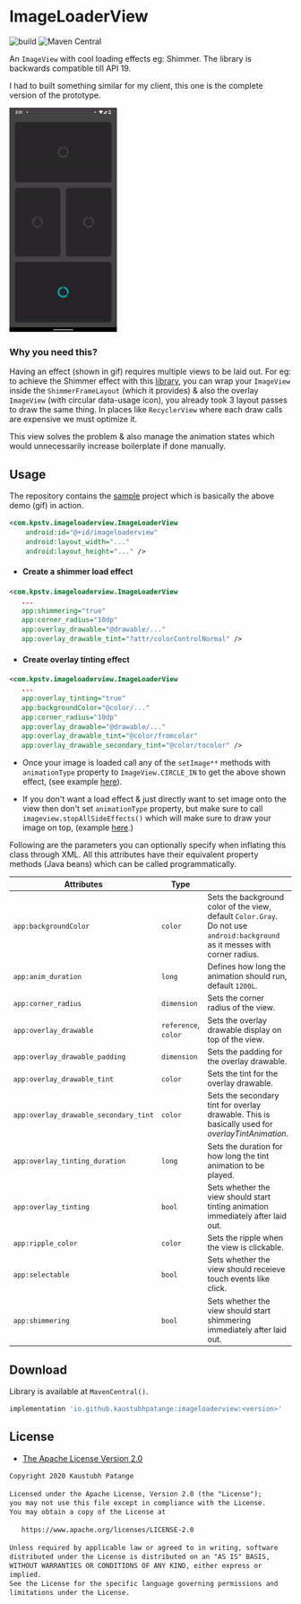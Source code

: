 # ImageLoaderView

![build](https://github.com/KaustubhPatange/ImageLoaderView/workflows/build/badge.svg)
![Maven Central](https://img.shields.io/maven-central/v/io.github.kaustubhpatange/imageloaderview)

An `ImageView` with cool loading effects eg: Shimmer. The library is backwards compatible till API 19.

I had to built something similar for my client, this one is the complete version of the prototype.

<img src="art/demo.gif" height="400px">

### Why you need this?

Having an effect (shown in gif) requires multiple views to be laid out. For eg: to achieve the Shimmer effect with this [library](https://github.com/facebook/shimmer-android/), you can wrap your `ImageView` inside the `ShimmerFrameLayout` (which it provides) & also the overlay `ImageView` (with circular data-usage icon), you already took 3 layout passes to draw the same thing. In places like `RecyclerView` where each draw calls are expensive we must optimize it.

This view solves the problem & also manage the animation states which would unnecessarily increase boilerplate if done manually.

## Usage

The repository contains the [sample](sample/) project which is basically the above demo (gif) in action.

```xml
<com.kpstv.imageloaderview.ImageLoaderView
    android:id="@+id/imageloaderview"
    android:layout_width="..."
    android:layout_height="..." />
```

- #### Create a shimmer load effect

```xml
<com.kpstv.imageloaderview.ImageLoaderView
   ...
   app:shimmering="true"
   app:corner_radius="10dp"
   app:overlay_drawable="@drawable/..."
   app:overlay_drawable_tint="?attr/colorControlNormal" />
```

- #### Create overlay tinting effect

```xml
<com.kpstv.imageloaderview.ImageLoaderView
   ...
   app:overlay_tinting="true"
   app:backgroundColor="@color/..."
   app:corner_radius="10dp"
   app:overlay_drawable="@drawable/..."
   app:overlay_drawable_tint="@color/fromcolor"
   app:overlay_drawable_secondary_tint="@color/tocolor" />
```

- Once your image is loaded call any of the `setImage**` methods with `animationType` property to `ImageView.CIRCLE_IN` to get the above shown effect, (see example [here](https://github.com/KaustubhPatange/ImageLoaderView/blob/0580871393d0d435d467814dc73f53b481be538e/sample/src/main/java/com/kpstv/imageloaderview_sample/MainActivity.kt#L34)).

- If you don't want a load effect & just directly want to set image onto the view then don't set `animationType` property, but make sure to call `imageview.stopAllSideEffects()` which will make sure to draw your image on top, (example [here](https://github.com/KaustubhPatange/ImageLoaderView/blob/0580871393d0d435d467814dc73f53b481be538e/sample/src/main/java/com/kpstv/imageloaderview_sample/MainActivity.kt#L41-L42).)

Following are the parameters you can optionally specify when inflating this class through XML. All this attributes have their equivalent property methods (Java beans) which can be called programmatically.

| Attributes                            | Type                 |                                                                                                                               |
| ------------------------------------- | -------------------- | ----------------------------------------------------------------------------------------------------------------------------- |
| `app:backgroundColor`                 | `color`              | Sets the background color of the view, default `Color.Gray`. Do not use `android:background` as it messes with corner radius. |
| `app:anim_duration`                   | `long`               | Defines how long the animation should run, default `1200L`.                                                                   |
| `app:corner_radius`                   | `dimension`          | Sets the corner radius of the view.                                                                                           |
| `app:overlay_drawable`                | `reference`, `color` | Sets the overlay drawable display on top of the view.                                                                         |
| `app:overlay_drawable_padding`        | `dimension`          | Sets the padding for the overlay drawable.                                                                                    |
| `app:overlay_drawable_tint`           | `color`              | Sets the tint for the overlay drawable.                                                                                       |
| `app:overlay_drawable_secondary_tint` | `color`              | Sets the secondary tint for overlay drawable. This is basically used for _overlayTintAnimation_.                              |
| `app:overlay_tinting_duration`        | `long`               | Sets the duration for how long the tint animation to be played.                                                               |
| `app:overlay_tinting`                 | `bool`               | Sets whether the view should start tinting animation immediately after laid out.                                              |
| `app:ripple_color`                    | `color`              | Sets the ripple when the view is clickable.                                                                                   |
| `app:selectable`                      | `bool`               | Sets whether the view should receieve touch events like click.                                                                |
| `app:shimmering`                      | `bool`               | Sets whether the view should start shimmering immediately after laid out.                                                     |

## Download

Library is available at `MavenCentral()`.

```groovy
implementation 'io.github.kaustubhpatange:imageloaderview:<version>'
```

## License

- [The Apache License Version 2.0](https://www.apache.org/licenses/LICENSE-2.0.txt)

```
Copyright 2020 Kaustubh Patange

Licensed under the Apache License, Version 2.0 (the "License");
you may not use this file except in compliance with the License.
You may obtain a copy of the License at

   https://www.apache.org/licenses/LICENSE-2.0

Unless required by applicable law or agreed to in writing, software
distributed under the License is distributed on an "AS IS" BASIS,
WITHOUT WARRANTIES OR CONDITIONS OF ANY KIND, either express or implied.
See the License for the specific language governing permissions and
limitations under the License.
```
